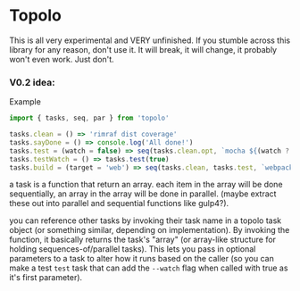 # Topolo

This is all very experimental and VERY unfinished. If you stumble across this library for any
reason, don't use it. It will break, it will change, it probably won't even work. Just don't.

### V0.2 idea:

Example
```js
import { tasks, seq, par } from 'topolo'

tasks.clean = () => 'rimraf dist coverage'
tasks.sayDone = () => console.log('All done!')
tasks.test = (watch = false) => seq(tasks.clean.opt, `mocha ${(watch ? '--watch' : '')}`, tasks.sayDone)
tasks.testWatch = () => tasks.test(true)
tasks.build = (target = 'web') => seq(tasks.clean, tasks.test, `webpack --env=${target === 'web' ? 'web' : 'cordova'}`)

```
a task is a function that return an array. each item in the array will be done sequentially, an array in the array will be done in parallel. (maybe extract these out into parallel and sequential functions like gulp4?).

you can reference other tasks by invoking their task name in a topolo task object (or something similar, depending on implementation). By invoking the function, it basically returns the task's "array" (or array-like structure for holding sequences-of/parallel tasks). This lets you pass in optional parameters to a task to alter how it runs based on the caller (so you can make a test `test` task that can add the `--watch` flag when called with true as it's first parameter).

